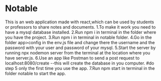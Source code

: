 # Notable
This is an web application made with react,which can be used by students or professors to share notes and documents.
1.To make it work you need to have a mysql database installed.
2.Run npm i in terminal in the folder where you have the project.
3.Run npm i in terminal in notable folder.
4.Go in the folder app>config in the env.js file and change there the username and the password with your user and password of your mysql.
5.Start the server by running npx nodemon server from the terminal at the location where you have server.js.
6.Use an app like Postman to send a post request to localhost:8080/create --this will create the database in you computer.
#do step 5 only the first time you use the app.
7.Run npm start in terminal in the folder notable to start the app.

